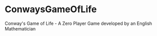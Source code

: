 # ConwaysGameOfLife
Conway's Game of Life - A Zero Player Game developed by an English Mathematician
